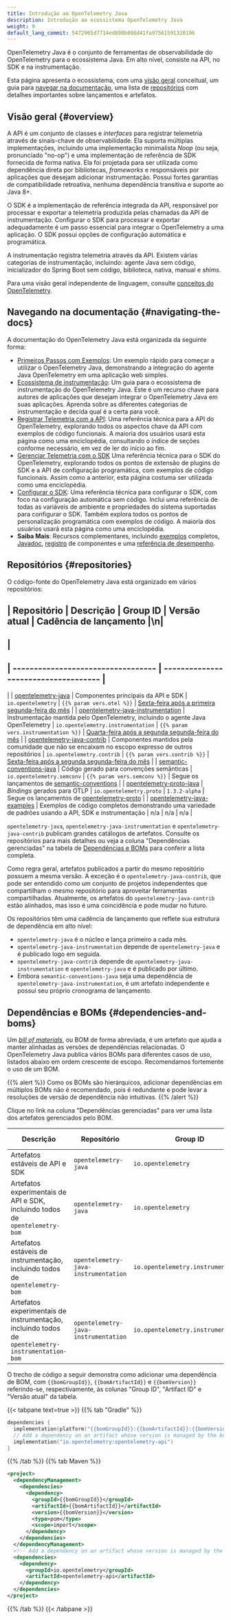 ```yaml
---
title: Introdução ao OpenTelemetry Java
description: Introdução ao ecossistema OpenTelemetry Java
weight: 9
default_lang_commit: 5472965d7714ed898b008d41fa97561591320196
---
```


OpenTelemetry Java é o conjunto de ferramentas de observabilidade do
OpenTelemetry para o ecossistema Java. Em alto nível, consiste na API, no SDK e
na instrumentação.

Esta página apresenta o ecossistema, com uma [visão geral](#overview)
conceitual, um guia para [navegar na documentação](#navigating-the-docs), uma
lista de [repositórios](#repositories) com detalhes importantes sobre
lançamentos e artefatos.

## Visão geral {#overview}

A API é um conjunto de classes e _interfaces_ para registrar telemetria através
de sinais-chave de observabilidade. Ela suporta múltiplas implementações,
incluindo uma implementação minimalista _Noop_ (ou seja, pronunciado "no-op") e
uma implementação de referência de SDK fornecida de forma nativa. Ela foi
projetada para ser utilizada como dependência direta por bibliotecas,
_frameworks_ e responsáveis por aplicações que desejam adicionar instrumentação.
Possui fortes garantias de compatibilidade retroativa, nenhuma dependência
transitiva e suporte ao Java 8+.

O SDK é a implementação de referência integrada da API, responsável por
processar e exportar a telemetria produzida pelas chamadas da API de
instrumentação. Configurar o SDK para processar e exportar adequadamente é um
passo essencial para integrar o OpenTelemetry a uma aplicação. O SDK possui
opções de configuração automática e programática.

A instrumentação registra telemetria através da API. Existem várias categorias
de instrumentação, incluindo: agente Java sem código, inicializador do Spring
Boot sem código, biblioteca, nativa, manual e _shims_.

Para uma visão geral independente de linguagem, consulte
[conceitos do OpenTelemetry](/docs/concepts/).

## Navegando na documentação {#navigating-the-docs}

A documentação do OpenTelemetry Java está organizada da seguinte forma:

- [Primeiros Passos com Exemplos](../getting-started/): Um exemplo rápido para
  começar a utilizar o OpenTelemetry Java, demonstrando a integração do agente
  Java OpenTelemetry em uma aplicação web simples.
- [Ecossistema de instrumentação](../instrumentation/): Um guia para o
  ecossistema de instrumentação do OpenTelemetry Java. Este é um recurso chave
  para autores de aplicações que desejam integrar o OpenTelemetry Java em suas
  aplicações. Aprenda sobre as diferentes categorias de instrumentação e decida
  qual é a certa para você.
- [Registrar Telemetria com a API](../api/): Uma referência técnica para a API
  do OpenTelemetry, explorando todos os aspectos chave da API com exemplos de
  código funcionais. A maioria dos usuários usará esta página como uma
  enciclopédia, consultando o índice de seções conforme necessário, em vez de
  ler do início ao fim.
- [Gerenciar Telemetria com o SDK](../sdk/) Uma referência técnica para o SDK do
  OpenTelemetry, explorando todos os pontos de extensão de plugins do SDK e a
  API de configuração programática, com exemplos de código funcionais. Assim
  como a anterior, esta página costuma ser utilizada como uma enciclopédia.
- [Configurar o SDK](../configuration/): Uma referência técnica para configurar
  o SDK, com foco na configuração automática sem código. Inclui uma referência
  de todas as variáveis de ambiente e propriedades do sistema suportadas para
  configurar o SDK. Também explora todos os pontos de personalização
  programática com exemplos de código. A maioria dos usuários usará esta página
  como uma enciclopédia.
- **Saiba Mais**: Recursos complementares, incluindo [exemplos](../examples/)
  completos, [Javadoc](../api/), [registro](../registry/) de componentes e uma
  [referência de desempenho](/docs/zero-code/java/agent/performance/).

## Repositórios {#repositories}

O código-fonte do OpenTelemetry Java está organizado em vários repositórios:

| Repositório | Descrição | Group ID | Versão atual | Cadência de lançamento
|\n|
----------------------------------------------------------------------------------------------------------
|
----------------------------------------------------------------------------------------------------
| ---------------------------------- | ------------------------------------ |
---------------------------------------------------------------------------------------------------------------------------------------------------------
| | [opentelemetry-java](https://github.com/open-telemetry/opentelemetry-java) |
Componentes principais da API e SDK | `io.opentelemetry` |
`{{% param vers.otel %}}` |
[Sexta-feira após a primeira segunda-feira do mês](https://github.com/open-telemetry/opentelemetry-java/blob/main/RELEASING.md#release-cadence)
| |
[opentelemetry-java-instrumentation](https://github.com/open-telemetry/opentelemetry-java-instrumentation)
| Instrumentação mantida pelo OpenTelemetry, incluindo o agente Java
OpenTelemetry | `io.opentelemetry.instrumentation` |
`{{% param vers.instrumentation %}}` |
[Quarta-feira após a segunda segunda-feira do mês](https://github.com/open-telemetry/opentelemetry-java-instrumentation/blob/main/RELEASING.md#release-cadence)
| |
[opentelemetry-java-contrib](https://github.com/open-telemetry/opentelemetry-java-contrib)
| Componentes mantidos pela comunidade que não se encaixam no escopo expresso de
outros repositórios | `io.opentelemetry.contrib` | `{{% param vers.contrib %}}`
|
[Sexta-feira após a segunda segunda-feira do mês](https://github.com/open-telemetry/opentelemetry-java-contrib/blob/main/RELEASING.md#release-cadence)
| |
[semantic-conventions-java](https://github.com/open-telemetry/semantic-conventions-java)
| Código gerado para convenções semânticas | `io.opentelemetry.semconv` |
`{{% param vers.semconv %}}` | Segue os lançamentos de
[semantic-conventions](https://github.com/open-telemetry/semantic-conventions) |
|
[opentelemetry-proto-java](https://github.com/open-telemetry/opentelemetry-proto-java)
| _Bindings_ gerados para OTLP | `io.opentelemetry.proto` | `1.3.2-alpha` |
Segue os lançamentos de
[opentelemetry-proto](https://github.com/open-telemetry/opentelemetry-proto) | |
[opentelemetry-java-examples](https://github.com/open-telemetry/opentelemetry-java-examples)
| Exemplos de código completos demonstrando uma variedade de padrões usando a
API, SDK e instrumentação | n/a | n/a | n/a |

`opentelemetry-java`, `opentelemetry-java-instrumentation` e
`opentelemetry-java-contrib` publicam grandes catálogos de artefatos. Consulte
os repositórios para mais detalhes ou veja a coluna "Dependências gerenciadas"
na tabela de [Dependências e BOMs](#dependencies-and-boms) para conferir a lista
completa.

Como regra geral, artefatos publicados a partir do mesmo repositório possuem a
mesma versão. A exceção é o `opentelemetry-java-contrib`, que pode ser entendido
como um conjunto de projetos independentes que compartilham o mesmo repositório
para aproveitar ferramentas compartilhadas. Atualmente, os artefatos do
`opentelemetry-java-contrib` estão alinhados, mas isso é uma coincidência e pode
mudar no futuro.

Os repositórios têm uma cadência de lançamento que reflete sua estrutura de
dependência em alto nível:

- `opentelemetry-java` é o núcleo e lança primeiro a cada mês.
- `opentelemetry-java-instrumentation` depende de `opentelemetry-java` e é
  publicado logo em seguida.
- `opentelemetry-java-contrib` depende de `opentelemetry-java-instrumentation` e
  `opentelemetry-java` e é publicado por último.
- Embora `semantic-conventions-java` seja uma dependência de
  `opentelemetry-java-instrumentation`, é um artefato independente e possui seu
  próprio cronograma de lançamento.

## Dependências e BOMs {#dependencies-and-boms}

Um
[_bill of materials_](https://maven.apache.org/guides/introduction/introduction-to-dependency-mechanism.html#Bill_of_Materials_.28BOM.29_POMs),
ou BOM de forma abreviada, é um artefato que ajuda a manter alinhadas as versões
de dependências relacionadas. O OpenTelemetry Java publica vários BOMs para
diferentes casos de uso, listados abaixo em ordem crescente de escopo.
Recomendamos fortemente o uso de um BOM.

{{% alert %}} Como os BOMs são hierárquicos, adicionar dependências em múltiplos
BOMs não é recomendado, pois é redundante e pode levar a resoluções de versão de
dependência não intuitivas. {{% /alert %}}

Clique no link na coluna "Dependências gerenciadas" para ver uma lista dos
artefatos gerenciados pelo BOM.

| Descrição                                                                                         | Repositório                          | Group ID                           | Artifact ID                               | Versão atual                               | Dependências gerenciadas                                  |
| ------------------------------------------------------------------------------------------------- | ------------------------------------ | ---------------------------------- | ----------------------------------------- | ------------------------------------------ | --------------------------------------------------------- |
| Artefatos estáveis de API e SDK                                                                   | `opentelemetry-java`                 | `io.opentelemetry`                 | `opentelemetry-bom`                       | `{{% param vers.otel %}}`                  | [latest pom.xml][opentelemetry-bom]                       |
| Artefatos experimentais de API e SDK, incluindo todos de `opentelemetry-bom`                      | `opentelemetry-java`                 | `io.opentelemetry`                 | `opentelemetry-bom-alpha`                 | `{{% param vers.otel %}}-alpha`            | [latest pom.xml][opentelemetry-bom-alpha]                 |
| Artefatos estáveis de instrumentação, incluindo todos de `opentelemetry-bom`                      | `opentelemetry-java-instrumentation` | `io.opentelemetry.instrumentation` | `opentelemetry-instrumentation-bom`       | `{{% param vers.instrumentation %}}`       | [latest pom.xml][opentelemetry-instrumentation-bom]       |
| Artefatos experimentais de instrumentação, incluindo todos de `opentelemetry-instrumentation-bom` | `opentelemetry-java-instrumentation` | `io.opentelemetry.instrumentation` | `opentelemetry-instrumentation-bom-alpha` | `{{% param vers.instrumentation %}}-alpha` | [latest pom.xml][opentelemetry-instrumentation-alpha-bom] |

O trecho de código a seguir demonstra como adicionar uma dependência de BOM, com
`{{bomGroupId}}`, `{{bomArtifactId}}` e `{{bomVersion}}` referindo-se,
respectivamente, às colunas "Group ID", "Artifact ID" e "Versão atual" da
tabela.

{{< tabpane text=true >}} {{% tab "Gradle" %}}

```kotlin
dependencies {
  implementation(platform("{{bomGroupId}}:{{bomArtifactId}}:{{bomVersion}}"))
  // Add a dependency on an artifact whose version is managed by the bom
  implementation("io.opentelemetry:opentelemetry-api")
}
```

{{% /tab %}} {{% tab Maven %}}

```xml
<project>
  <dependencyManagement>
    <dependencies>
      <dependency>
        <groupId>{{bomGroupId}}</groupId>
        <artifactId>{{bomArtifactId}}</artifactId>
        <version>{{bomVersion}}</version>
        <type>pom</type>
        <scope>import</scope>
      </dependency>
    </dependencies>
  </dependencyManagement>
  <!-- Add a dependency on an artifact whose version is managed by the bom -->
  <dependencies>
    <dependency>
      <groupId>io.opentelemetry</groupId>
      <artifactId>opentelemetry-api</artifactId>
    </dependency>
  </dependencies>
</project>
```

{{% /tab %}} {{< /tabpane >}}

[opentelemetry-bom]:
  <https://repo1.maven.org/maven2/io/opentelemetry/opentelemetry-bom/{{% param vers.otel %}}/opentelemetry-bom-{{% param vers.otel %}}.pom>
[opentelemetry-bom-alpha]:
  <https://repo1.maven.org/maven2/io/opentelemetry/opentelemetry-bom-alpha/{{% param vers.otel %}}-alpha/opentelemetry-bom-alpha-{{% param vers.otel %}}-alpha.pom>
[opentelemetry-instrumentation-bom]:
  <https://repo1.maven.org/maven2/io/opentelemetry/instrumentation/opentelemetry-instrumentation-bom/{{% param vers.instrumentation %}}/opentelemetry-instrumentation-bom-{{% param vers.instrumentation %}}.pom>
[opentelemetry-instrumentation-alpha-bom]:
  <https://repo1.maven.org/maven2/io/opentelemetry/instrumentation/opentelemetry-instrumentation-bom-alpha/{{% param vers.instrumentation %}}-alpha/opentelemetry-instrumentation-bom-alpha-{{% param vers.instrumentation %}}-alpha.pom>
